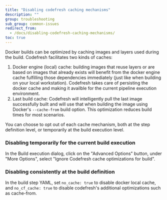 ```yaml
---
title: "Disabling codefresh caching mechanisms"
description: ""
group: troubleshooting
sub_group: common-issues
redirect_from:
  - /docs/disabling-codefresh-caching-mechanisms/
toc: true
---
```


Docker builds can be optimized by caching images and layers used during the build. Codefresh facilitates two kinds of caches:

1. Docker engine (local) cache: building images that reuse layers or are based on images that already exists will benefit from the docker engine cache fulfilling those dependencies immediately  (just like when building on your local workstation). Codefresh takes care of persisting the docker cache and making it availble for the current pipeline execution environment.
2. Last build cache: Codefresh will intelligently pull the last image successfully built and will use that when building the image using Docker's `--cache-from` build option. This optimization reduces build times for most scenarios.

You can choose to opt out of each cache mechanism, both at the step definition level, or temporarily at the build execution level.

### Disabling temporarily for the current build execution

In the Build execution dialog, click on the "Advanced Options" button, under "More Options", select "Ignore Codefresh cache optimizations for build".

### Disabling consistently at the build definition

In the build step YAML, set `no_cache: true` to disable docker local cache, and `no_cf_cache: true` to disable codefresh's additional optimizations such as cache-from.
